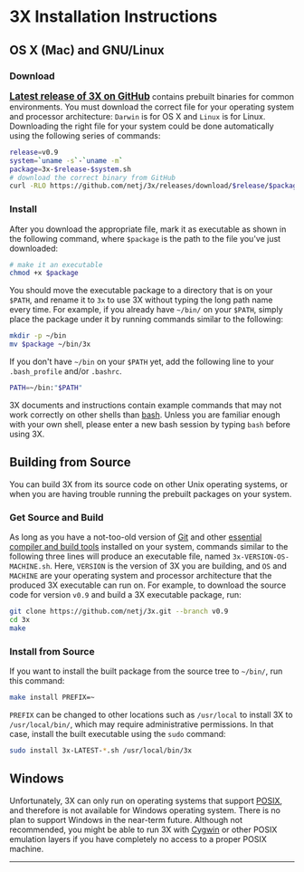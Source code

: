 # <i class="icon-beaker"></i> 3X Installation Instructions

## OS X (Mac) and GNU/Linux

### Download
<span class="sans-serif"><big>**[Latest release of 3X on GitHub][3X Latest Release]**</big></span> contains prebuilt binaries for common environments.
You must download the correct file for your operating system and processor architecture: `Darwin` is for OS X and `Linux` is for Linux.
Downloading the right file for your system could be done automatically using the following series of commands:

```bash
release=v0.9
system=`uname -s`-`uname -m`
package=3x-$release-$system.sh
# download the correct binary from GitHub
curl -RLO https://github.com/netj/3x/releases/download/$release/$package
```


### Install

After you download the appropriate file, mark it as executable as shown in the following command, where `$package` is the path to the file you've just downloaded:

```bash
# make it an executable
chmod +x $package
```

You should move the executable package to a directory that is on your `$PATH`, and rename it to `3x` to use 3X without typing the long path name every time.
For example, if you already have `~/bin/` on your `$PATH`, simply place the package under it by running commands similar to the following:

```bash
mkdir -p ~/bin
mv $package ~/bin/3x
```

If you don't have `~/bin` on your `$PATH` yet, add the following line to your
`.bash_profile` and/or `.bashrc`.

```bash
PATH=~/bin:"$PATH"
```

3X documents and instructions contain example commands that may not work correctly on other shells than [bash][].
Unless you are familiar enough with your own shell, please enter a new bash session by typing `bash` before using 3X.



## Building from Source

You can build 3X from its source code on other Unix operating systems, or when you are having trouble running the prebuilt packages on your system.

### Get Source and Build

As long as you have a not-too-old version of [Git][] and other [essential compiler and build tools][build-essential] installed on your system, commands similar to the following three lines will produce an executable file, named `3x-VERSION-OS-MACHINE.sh`.
Here, `VERSION` is the version of 3X you are building, and `OS` and `MACHINE` are your operating system and processor architecture that the produced 3X executable can run on.
For example, to download the source code for version `v0.9` and build a 3X executable package, run:

```bash
git clone https://github.com/netj/3x.git --branch v0.9
cd 3x
make
```

### Install from Source

If you want to install the built package from the source tree to `~/bin/`, run this command:

```bash
make install PREFIX=~
```

`PREFIX` can be changed to other locations such as `/usr/local` to install 3X to `/usr/local/bin/`, which may require administrative permissions.
In that case, install the built executable using the `sudo` command:

```bash
sudo install 3x-LATEST-*.sh /usr/local/bin/3x
```



## Windows

Unfortunately, 3X can only run on operating systems that support [POSIX][], and therefore is not available for Windows operating system.
There is no plan to support Windows in the near-term future.
Although not recommended, you might be able to run 3X with [Cygwin][] or other POSIX emulation layers if you have completely no access to a proper POSIX machine.


----

[3X Latest Release]: https://github.com/netj/3x/releases/latest

[Bash]: https://en.wikipedia.org/wiki/Bash_(Unix_shell)

[Git]: http://git-scm.com
[build-essential]: http://superuser.com/a/352002/45702
[POSIX]: https://en.wikipedia.org/wiki/POSIX
[cygwin]: http://cygwin.com

<link rel="stylesheet" type="text/css" href="http://netdna.bootstrapcdn.com/font-awesome/3.0.2/css/font-awesome.css">
